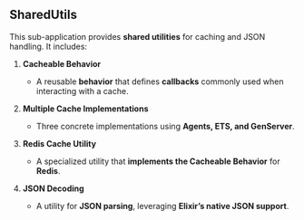 ## SharedUtils

This sub-application provides **shared utilities** for caching and JSON handling. It includes:

1. **Cacheable Behavior**  
   - A reusable **behavior** that defines **callbacks** commonly used when interacting with a cache.  

2. **Multiple Cache Implementations**  
   - Three concrete implementations using **Agents, ETS, and GenServer**.  

3. **Redis Cache Utility**  
   - A specialized utility that **implements the Cacheable Behavior** for **Redis**.  

4. **JSON Decoding**  
   - A utility for **JSON parsing**, leveraging **Elixir’s native JSON support**.  
